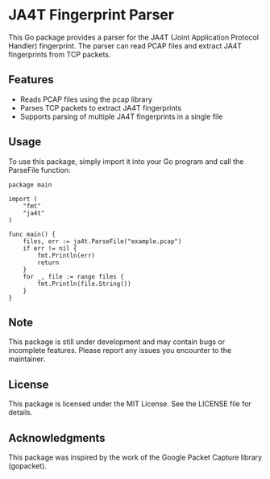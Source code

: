 # JA4T Fingerprint Parser

This Go package provides a parser for the JA4T (Joint Application Protocol Handler) fingerprint. The parser can read PCAP files and extract JA4T fingerprints from TCP packets.


## Features

- Reads PCAP files using the pcap library
- Parses TCP packets to extract JA4T fingerprints
- Supports parsing of multiple JA4T fingerprints in a single file

## Usage

To use this package, simply import it into your Go program and call the ParseFile function:

```
package main

import (
	"fmt"
	"ja4t"
)

func main() {
	files, err := ja4t.ParseFile("example.pcap")
	if err != nil {
		fmt.Println(err)
		return
	}
	for _, file := range files {
		fmt.Println(file.String())
	}
}
```

## Note

This package is still under development and may contain bugs or incomplete features. Please report any issues you encounter to the maintainer.


## License

This package is licensed under the MIT License. See the LICENSE file for details.


## Acknowledgments

This package was inspired by the work of the Google Packet Capture library (gopacket).
